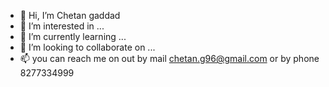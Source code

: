 - 👋 Hi, I’m Chetan gaddad
- 👀 I’m interested in ...
- 🌱 I’m currently learning ...
- 💞️ I’m looking to collaborate on ...
- 📫 you can reach me on out by mail chetan.g96@gmail.com or by phone 8277334999

<!---
chetangaddadk/chetangaddadk is a ✨ special ✨ repository because its `README.md` (this file) appears on your GitHub profile.
You can click the Preview link to take a look at your changes.
--->
